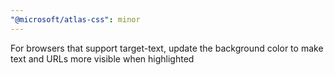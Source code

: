 ```yaml
---
"@microsoft/atlas-css": minor
---
```


For browsers that support target-text, update the background color to make text and URLs more visible when highlighted
